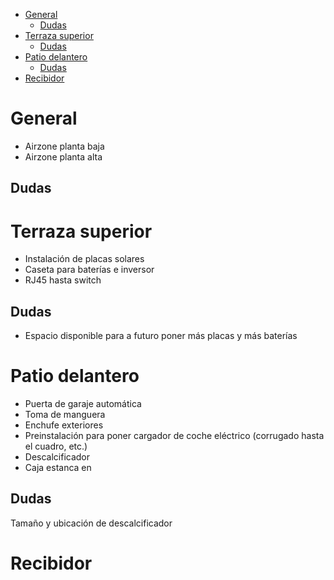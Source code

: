 <!-- TOC -->

- [General](#general)
  - [Dudas](#dudas)
- [Terraza superior](#terraza-superior)
  - [Dudas](#dudas-1)
- [Patio delantero](#patio-delantero)
  - [Dudas](#dudas-2)
- [Recibidor](#recibidor)

<!-- /TOC -->

# General

- Airzone planta baja
- Airzone planta alta

## Dudas

# Terraza superior

- Instalación de placas solares
- Caseta para baterías e inversor
- RJ45 hasta switch

## Dudas

- Espacio disponible para a futuro poner más placas y más baterías

# Patio delantero

- Puerta de garaje automática
- Toma de manguera
- Enchufe exteriores
- Preinstalación para poner cargador de coche eléctrico (corrugado hasta el cuadro, etc.)
- Descalcificador
- Caja estanca en

## Dudas

Tamaño y ubicación de descalcificador

# Recibidor

